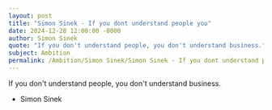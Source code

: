```yaml
---
layout: post
title: "Simon Sinek - If you dont understand people you"
date: 2024-12-28 12:00:00 -0000
author: Simon Sinek
quote: "If you don't understand people, you don't understand business."
subject: Ambition
permalink: /Ambition/Simon Sinek/Simon Sinek - If you dont understand people you
---
```


If you don't understand people, you don't understand business.

- Simon Sinek

